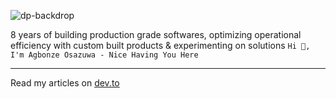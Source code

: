 ![dp-backdrop](https://github.com/spaceofmiah/spaceofmiah/assets/37231237/a15b6738-7535-4c58-9fe1-346d666641a1)

8 years of building production grade softwares, optimizing operational efficiency with custom built products & experimenting on solutions
`Hi 👋, I'm Agbonze Osazuwa - Nice Having You Here`

***********

Read my articles on [dev.to](https://dev.to/spaceofmiah)
